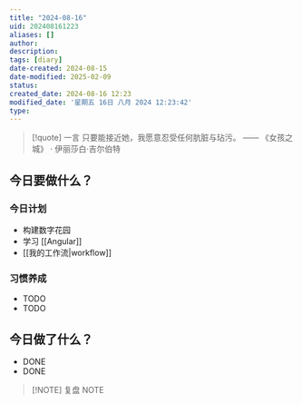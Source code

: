 ```yaml
---
title: "2024-08-16"
uid: 202408161223
aliases: []
author: 
description: 
tags: [diary]
date-created: 2024-08-15
date-modified: 2025-02-09
status: 
created_date: 2024-08-16 12:23
modified_date: '星期五 16日 八月 2024 12:23:42'
type: 
---
```


> [!quote] 一言
 只要能接近她，我愿意忍受任何肮脏与玷污。 —— 《女孩之城》 · 伊丽莎白·吉尔伯特

## 今日要做什么？

### 今日计划

- 构建数字花园
- 学习 [[Angular]]
- [[我的工作流|workflow]]

### 习惯养成

- TODO
- TODO

## 今日做了什么？

- DONE
- DONE

> [!NOTE] 复盘
> NOTE
